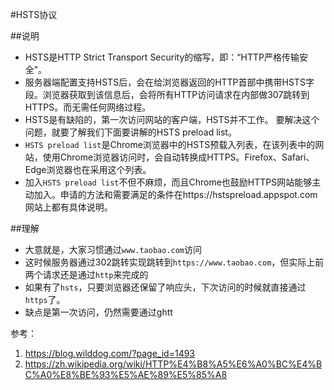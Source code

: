 #HSTS协议

##说明
- HSTS是HTTP Strict Transport Security的缩写，即：“HTTP严格传输安全”。
- 服务器端配置支持HSTS后，会在给浏览器返回的HTTP首部中携带HSTS字段。浏览器获取到该信息后，会将所有HTTP访问请求在内部做307跳转到HTTPS。而无需任何网络过程。
- HSTS是有缺陷的，第一次访问网站的客户端，HSTS并不工作。 要解决这个问题，就要了解我们下面要讲解的HSTS preload list。
- `HSTS preload list`是Chrome浏览器中的HSTS预载入列表，在该列表中的网站，使用Chrome浏览器访问时，会自动转换成HTTPS。Firefox、Safari、Edge浏览器也在采用这个列表。
- 加入`HSTS preload list`不但不麻烦，而且Chrome也鼓励HTTPS网站能够主动加入。申请的方法和需要满足的条件在https://hstspreload.appspot.com网站上都有具体说明。

##理解
- 大意就是，大家习惯通过`www.taobao.com`访问
- 这时候服务器通过302跳转实现跳转到`https://www.taobao.com`，但实际上前两个请求还是通过`http`来完成的
- 如果有了`hsts`，只要浏览器还保留了响应头，下次访问的时候就直接通过`https`了。
- 缺点是第一次访问，仍然需要通过ghtt

参考：
1. https://blog.wilddog.com/?page_id=1493
2. https://zh.wikipedia.org/wiki/HTTP%E4%B8%A5%E6%A0%BC%E4%BC%A0%E8%BE%93%E5%AE%89%E5%85%A8